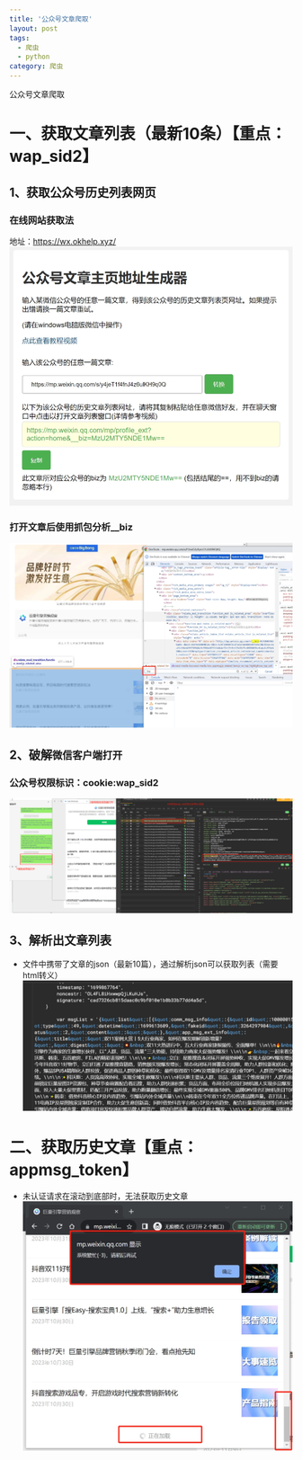```yaml
---
title: '公众号文章爬取'
layout: post
tags:
  - 爬虫
  - python
category: 爬虫
---
```

公众号文章爬取

<!--more-->
# 一、获取文章列表（最新10条）【重点：wap_sid2】
## 1、获取公众号历史列表网页

### 在线网站获取法
地址：https://wx.okhelp.xyz/
![微信截图_20231113173345](https://raw.githubusercontent.com/QinL233/QinL233.github.io/master/images/微信截图_20231113173345.png)

### 打开文章后使用抓包分析__biz
![微信截图_20231113173454](https://raw.githubusercontent.com/QinL233/QinL233.github.io/master/images/微信截图_20231113173454.png)

## 2、破解`微信客户端打开`

### 公众号权限标识：cookie:wap_sid2
![微信图片_20231113173848](https://raw.githubusercontent.com/QinL233/QinL233.github.io/master/images/微信图片_20231113173848.png)

## 3、解析出文章列表
* 文件中携带了文章的json（最新10篇），通过解析json可以获取列表（需要html转义）
![微信截图_20231113174040](https://raw.githubusercontent.com/QinL233/QinL233.github.io/master/images/微信截图_20231113174040.png)

# 二、获取历史文章【重点：appmsg_token】
* 未认证请求在滚动到底部时，无法获取历史文章
![微信截图_20231113174543](https://raw.githubusercontent.com/QinL233/QinL233.github.io/master/images/微信截图_20231113174543.png)
